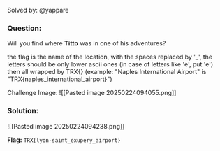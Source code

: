 Solved by: @yappare

### Question:
Will you find where **Titto** was in one of his adventures?

the flag is the name of the location, with the spaces replaced by '_', the letters should be only lower ascii ones (in case of letters like 'è', put 'e') then all wrapped by TRX{} (example: "Naples International Airport" is "TRX{naples_international_airport}")

Challenge Image:
![[Pasted image 20250224094055.png]]

### Solution:
![[Pasted image 20250224094238.png]]

**Flag:** `TRX{lyon-saint_exupery_airport}`

